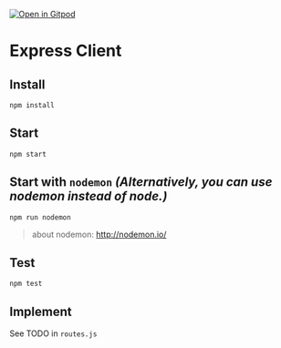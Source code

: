 
[![Open in Gitpod](https://gitpod.io/button/open-in-gitpod.svg)](https://gitpod.io/#https://github.com/MAX-Digital-Services-Lyon/Kata-XtremeCarpaccioJsClient)

Express Client
==============

Install
-------

    npm install

Start
-----

    npm start

Start with ` nodemon `
_(Alternatively, you can use nodemon instead of node.)_
-----

    npm run nodemon
> about nodemon: http://nodemon.io/

Test
----

    npm test

Implement
----
See TODO in `routes.js`
